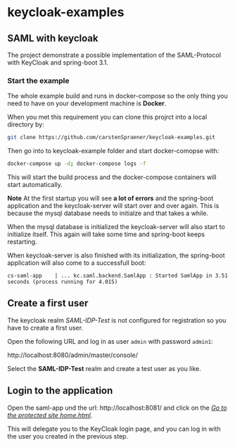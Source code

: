 # keycloak-examples

## SAML with keycloak

The project demonstrate a possible implementation of the SAML-Protocol with
KeyCloak and spring-boot 3.1. 

### Start the example

The whole example build and runs in docker-compose so the only thing
you need to have on your development machine is __Docker__.

When you met this requirement you can clone this projrct into a local 
directory by:

```bash
git clone https://github.com/carstenSpraener/keycloak-examples.git
```

Then go into to keycloak-example folder and start docker-comopse with:

```bash
docker-compose up -d; docker-compose logs -f
```

This will start the build process and the docker-compose containers will
start automatically. 

__Note__ At the first startup you will see __a lot of errors__ and the
spring-boot application and the keycloak-server will start over and over
again. This is because the mysql database needs to initialze and that 
takes a while.

When the mysql database is initialized the keycloak-server will also start
to initialize itself. This again will take some time and spring-boot keeps
restarting.

When keycloak-server is also finished with its initialization, the spring-boot
application will also come to a successfull boot:

```log
cs-saml-app    | ... kc.saml.backend.SamlApp : Started SamlApp in 3.51 seconds (process running for 4.015)
```

## Create a first user

The keycloak realm _SAML-IDP-Test_ is not configured for registration so 
you have to create a first user.

Open the following URL and log in as user `admin` with password `admin1`:

http://localhost:8080/admin/master/console/

Select the __SAML-IDP-Test__ realm and create a test user as you like.

## Login to the application

Open the saml-app und the url: http://localhost:8081/ and click on the
_[Go to the protected site home.html](http://localhost:8081/home.html)_. 

This will delegate you to the KeyCloak login page, and you can log in with
the user you created in the previous step.
